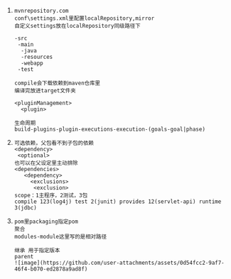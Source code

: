 1. ```
   mvnrepository.com
   conf\settings.xml里配置localRepository,mirror
   自定义settings放在localRepository同级路径下

   -src
    -main
     -java
     -resources
     -webapp
    -test

   compile会下载依赖到maven仓库里
   编译完放进target文件夹
   
   <pluginManagement>
     <plugin>

   生命周期
   build-plugins-plugin-executions-execution-(goals-goal|phase)
   ```

2. ```
   可选依赖，父包看不到子包的依赖
   <dependency>
    <optional>
   也可以在父设定里主动排除
   <dependencies>
      <dependency>
        <exclusions>
         <exclusion>
   scope：1主程序，2测试，3包
   compile 123(log4j) test 2(junit) provides 12(servlet-api) runtime 3(jdbc)
   ```

3. ```
   pom里packaging指定pom
   聚合
   modules-module这里写的是相对路径
   
   继承 用于指定版本
   parent
   ![image](https://github.com/user-attachments/assets/0d54fcc2-9af7-46f4-b070-ed2878a9ad8f)

   ```
